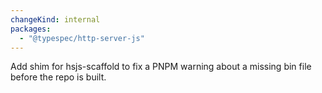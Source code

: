 ```yaml
---
changeKind: internal
packages:
  - "@typespec/http-server-js"
---
```


Add shim for hsjs-scaffold to fix a PNPM warning about a missing bin file before the repo is built.